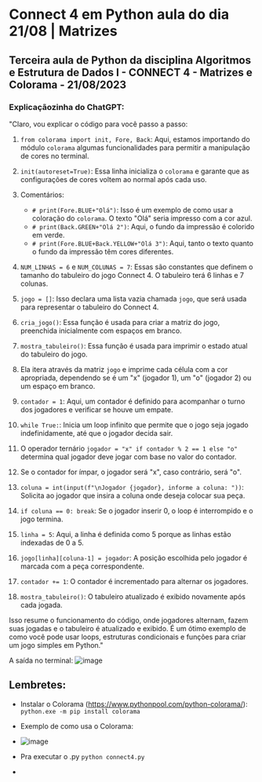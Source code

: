 # Connect 4 em Python aula do dia 21/08 | Matrizes

## Terceira aula de Python da disciplina Algoritmos e Estrutura de Dados I - CONNECT 4 - Matrizes e Colorama - 21/08/2023

### Explicaçãozinha do ChatGPT:

"Claro, vou explicar o código para você passo a passo:

1. `from colorama import init, Fore, Back`: Aqui, estamos importando do módulo `colorama` algumas funcionalidades para permitir a manipulação de cores no terminal.

2. `init(autoreset=True)`: Essa linha inicializa o `colorama` e garante que as configurações de cores voltem ao normal após cada uso.

3. Comentários:
   - `# print(Fore.BLUE+"Olá")`: Isso é um exemplo de como usar a coloração do `colorama`. O texto "Olá" seria impresso com a cor azul.
   - `# print(Back.GREEN+"Olá 2")`: Aqui, o fundo da impressão é colorido em verde.
   - `# print(Fore.BLUE+Back.YELLOW+"Olá 3")`: Aqui, tanto o texto quanto o fundo da impressão têm cores diferentes.

4. `NUM_LINHAS = 6` e `NUM_COLUNAS = 7`: Essas são constantes que definem o tamanho do tabuleiro do jogo Connect 4. O tabuleiro terá 6 linhas e 7 colunas.

5. `jogo = []`: Isso declara uma lista vazia chamada `jogo`, que será usada para representar o tabuleiro do Connect 4.

6. `cria_jogo()`: Essa função é usada para criar a matriz do jogo, preenchida inicialmente com espaços em branco.

7. `mostra_tabuleiro()`: Essa função é usada para imprimir o estado atual do tabuleiro do jogo.
8. Ela itera através da matriz `jogo` e imprime cada célula com a cor apropriada, dependendo se é um "x" (jogador 1), um "o" (jogador 2) ou um espaço em branco.

9. `contador = 1`: Aqui, um contador é definido para acompanhar o turno dos jogadores e verificar se houve um empate.

10. `while True:`: Inicia um loop infinito que permite que o jogo seja jogado indefinidamente, até que o jogador decida sair.

11. O operador ternário `jogador = "x" if contador % 2 == 1 else "o"` determina qual jogador deve jogar com base no valor do contador.
12. Se o contador for ímpar, o jogador será "x", caso contrário, será "o".

13. `coluna = int(input(f"\nJogador {jogador}, informe a coluna: "))`: Solicita ao jogador que insira a coluna onde deseja colocar sua peça.

14. `if coluna == 0: break`: Se o jogador inserir 0, o loop é interrompido e o jogo termina.

15. `linha = 5`: Aqui, a linha é definida como 5 porque as linhas estão indexadas de 0 a 5.

16. `jogo[linha][coluna-1] = jogador`: A posição escolhida pelo jogador é marcada com a peça correspondente.

17. `contador += 1`: O contador é incrementado para alternar os jogadores.

18. `mostra_tabuleiro()`: O tabuleiro atualizado é exibido novamente após cada jogada.

Isso resume o funcionamento do código, onde jogadores alternam, fazem suas jogadas e o tabuleiro é atualizado e exibido. 
É um ótimo exemplo de como você pode usar loops, estruturas condicionais e funções para criar um jogo simples em Python."

A saída no terminal:
![image](https://github.com/CarolinaSFreitas/python-2108/assets/99994934/8057d1e7-9e3e-45eb-9949-4c93ab10ed2a)

## Lembretes:

* Instalar o Colorama (https://www.pythonpool.com/python-colorama/):
`` python.exe -m pip install colorama ``

* Exemplo de como usa o Colorama:

* ![image](https://github.com/CarolinaSFreitas/python-2108/assets/99994934/00ba3941-1010-4891-bc43-e61863334b63)

* Pra executar o .py `` python connect4.py ``

* 
